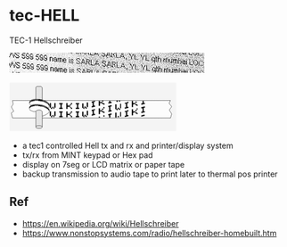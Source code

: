 # tec-HELL
TEC-1 Hellschreiber

![](https://github.com/SteveJustin1963/tec-HELL/blob/master/pics/350px-Feldhell.jpg)

![](https://github.com/SteveJustin1963/tec-HELL/blob/master/pics/300px-Hellschreiber-schriftbild.gif)

- a tec1 controlled Hell tx and rx and printer/display system
- tx/rx from MINT keypad or Hex pad 
- display on 7seg or LCD matrix or paper tape
- backup transmission to audio tape to print later to thermal pos printer


## Ref
- https://en.wikipedia.org/wiki/Hellschreiber
- https://www.nonstopsystems.com/radio/hellschreiber-homebuilt.htm

